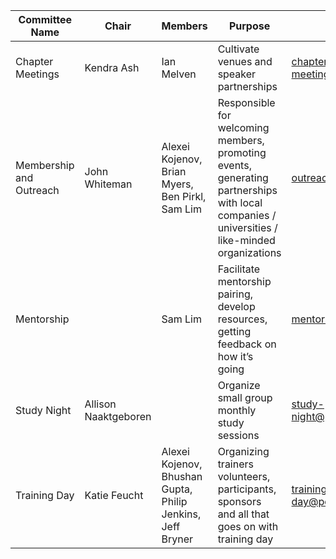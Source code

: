 | Committee Name | Chair | Members | Purpose | Contact |
| -------------- | ----- | ------- | ------- | ------- |
| Chapter Meetings | Kendra Ash | Ian Melven | Cultivate venues and speaker partnerships | chapter-meetings@pdxowasp.org |
| Membership and Outreach | John Whiteman | Alexei Kojenov, Brian Myers, Ben Pirkl, Sam Lim | Responsible for welcoming members, promoting events, generating partnerships with local companies / universities / like-minded organizations | outreach@pdxowasp.org |
| Mentorship | | Sam Lim | Facilitate mentorship pairing, develop resources, getting feedback on how it’s going | mentorship@pdxowasp.org |
| Study Night | Allison Naaktgeboren | | Organize small group monthly study sessions | study-night@pdxowasp.org |
| Training Day | Katie Feucht | Alexei Kojenov, Bhushan Gupta, Philip Jenkins, Jeff Bryner | Organizing trainers volunteers, participants, sponsors and all that goes on with training day | training-day@pdxowasp.org |
